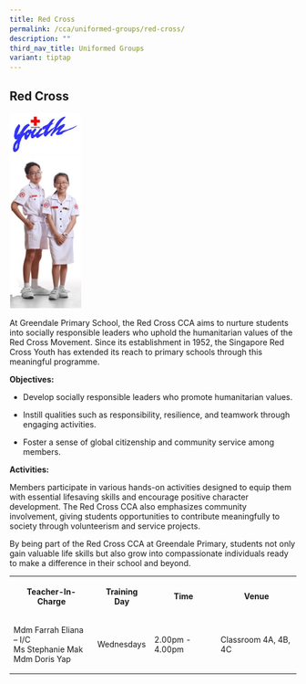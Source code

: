 ```yaml
---
title: Red Cross
permalink: /cca/uniformed-groups/red-cross/
description: ""
third_nav_title: Uniformed Groups
variant: tiptap
---
```

<h2><strong>Red Cross</strong></h2>
<div class="isomer-image-wrapper">
<img style="width:25%" height="auto" width="100%" src="/images/CCA/Red%20Cross/Red%20Cross%201.jpg">
</div>
<div class="isomer-image-wrapper">
<img style="width:25%;margin-right:15px;" height="auto" width="100%" src="/images/CCA/Red%20Cross/Red%20Cross%202.jpg">
</div>
<p>At Greendale Primary School, the Red Cross CCA aims to nurture students
into socially responsible leaders who uphold the humanitarian values of
the Red Cross Movement. Since its establishment in 1952, the Singapore
Red Cross Youth has extended its reach to primary schools through this
meaningful programme.</p>
<p><strong>Objectives:</strong>
</p>
<ul data-tight="true" class="tight">
<li>
<p>Develop socially responsible leaders who promote humanitarian values.​</p>
</li>
<li>
<p>Instill qualities such as responsibility, resilience, and teamwork through
engaging activities.​</p>
</li>
<li>
<p>Foster a sense of global citizenship and community service among members.​</p>
</li>
</ul>
<p><strong>Activities:</strong>
</p>
<p>Members participate in various hands-on activities designed to equip them
with essential lifesaving skills and encourage positive character development.
The Red Cross CCA also emphasizes community involvement, giving students
opportunities to contribute meaningfully to society through volunteerism
and service projects.</p>
<p>By being part of the Red Cross CCA at Greendale Primary, students not
only gain valuable life skills but also grow into compassionate individuals
ready to make a difference in their school and beyond.</p>
<table style="minWidth: 100px">
<colgroup>
<col>
<col>
<col>
<col>
</colgroup>
<tbody>
<tr>
<th rowspan="1" colspan="1">
<p>Teacher-In-Charge</p>
</th>
<th rowspan="1" colspan="1">
<p>Training Day</p>
</th>
<th rowspan="1" colspan="1">
<p>Time</p>
</th>
<th rowspan="1" colspan="1">
<p>Venue</p>
</th>
</tr>
<tr>
<td rowspan="1" colspan="1">
<p>Mdm Farrah Eliana – I/C
<br>Ms Stephanie Mak
<br>Mdm Doris Yap</p>
</td>
<td rowspan="1" colspan="1">
<p>Wednesdays
<br>
</p>
</td>
<td rowspan="1" colspan="1">
<p>2.00pm - 4.00pm
<br>
</p>
</td>
<td rowspan="1" colspan="1">
<p>Classroom 4A, 4B, 4C
<br>
</p>
</td>
</tr>
</tbody>
</table>
<p></p>